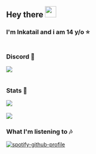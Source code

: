 <div align="left">

## **Hey there** <img src="https://raw.githubusercontent.com/MartinHeinz/MartinHeinz/master/wave.gif" width="30px">

### **I'm Inkatail and i am 14 y/o** ⭐
  
#
  
### Discord 💬
<img align="center" src="https://discord.c99.nl/widget/theme-1/467627370879385600.png" />
  
#  

### Stats 💉  

<img align="left" src="https://github-readme-stats.vercel.app/api?username=Inkatail&count_private=true&theme=dracula" /> <br><br>
<img align="left" src="https://github-readme-stats.vercel.app/api/top-langs/?username=Inkatail&count_private=true&langs_count=7&theme=dracula" />

#

### What I'm listening to 🎶  
  
[![spotify-github-profile](https://spotify-github-profile.vercel.app/api/view?uid=n4ayrxpbuhgeoyek1mrcyrvfg&cover_image=true&theme=novatorem)](https://github.com/kittinan/spotify-github-profile)  
  
